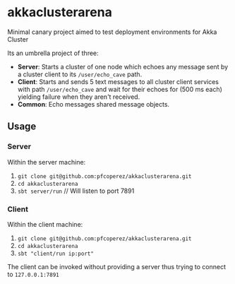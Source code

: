 # akkaclusterarena

Minimal canary project aimed to test deployment environments for Akka Cluster 

Its an umbrella project of three:

* **Server**: Starts a cluster of one node which echoes any message sent by a cluster client to its `/user/echo_cave` path.
* **Client**: Starts and sends 5 text messages to all cluster client services with path `/user/echo_cave` and wait for their echoes for (500 ms each) yielding failure when they aren't received.
* **Common**: Echo messages shared message objects.

## Usage

### Server

Within the server machine:

1. `git clone git@github.com:pfcoperez/akkaclusterarena.git`
2. `cd akkaclusterarena`
3. `sbt server/run` // Will listen to port 7891

### Client

Within the client machine:

1. `git clone git@github.com:pfcoperez/akkaclusterarena.git`
2. `cd akkaclusterarena`
3. `sbt "client/run ip:port"`

The client can be invoked without providing a server thus trying to connect to `127.0.0.1:7891`

